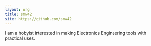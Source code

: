 ```yaml
---
layout: org
title: smw42
site: https://github.com/smw42
---
```

I am a hobyist interested in making Electronics Engineering tools with practical uses.